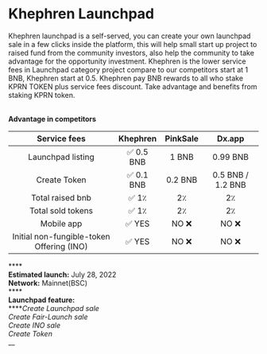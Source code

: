 # Khephren Launchpad

Khephren launchpad is a self-served, you can create your own launchpad sale in a few clicks inside the platform, this will help small start up project to raised fund from the community investors, also help the community to take advantage for the opportunity investment. Khephren is the lower service fees in Launchpad category project compare to our competitors start at 1 BNB, Khephren start at 0.5. Khephren  pay BNB rewards to all who stake KPRN TOKEN plus service fees discount. Take advantage and benefits from staking KPRN token.

\
**Advantage in competitors**

|                Service fees               |    Khephren   | PinkSale |       Dx.app      |
| :---------------------------------------: | :-----------: | :------: | :---------------: |
|             Launchpad listing             |   ✅ 0.5 BNB   |   1 BNB  |      0.99 BNB     |
|                Create Token               |   ✅ 0.1 BNB   |  0.2 BNB | 0.5 BNB / 1.2 BNB |
|              Total raised bnb             | ✅   1٪        |    2٪    |         2٪        |
|             Total sold tokens             | ✅    1٪       |    2٪    |         2٪        |
|                 Mobile app                |   ✅   YES     |   NO ❌   |        NO ❌       |
| Initial non-fungible-token Offering (INO) |   ✅   YES     |   NO ❌   |        NO ❌       |

****\
**Estimated launch:** July 28, 2022\
**Network:** Mainnet(BSC)\
****\
**Launchpad feature:**\
****_Create Launchpad sale_\
_Create Fair-Launch sale_\
_Create INO sale_\
_Create Token_\
__
